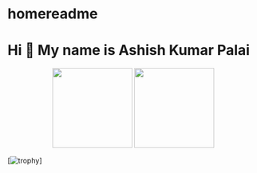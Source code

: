 # homereadme



Hi 👋 My name is Ashish Kumar Palai
==============================



<p align="center"> <img src="https://octodex.github.com/images/daftpunktocat-thomas.gif" height="160px" width="160px"> <img src="https://octodex.github.com/images/daftpunktocat-guy.gif" height="160px" width="160px"> </p>

[![trophy](https://github-profile-trophy.vercel.app/?username=ashishkumarpalai)]
